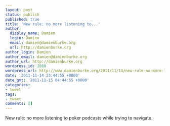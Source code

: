 ```yaml
---
layout: post
status: publish
published: true
title: 'New rule: no more listening to...'
author:
  display_name: Damien
  login: Damien
  email: damien@damienburke.org
  url: http://damienburke.org
author_login: Damien
author_email: damien@damienburke.org
author_url: http://damienburke.org
wordpress_id: 1860
wordpress_url: http://www.damienburke.org/2011/11/14/new-rule-no-more-listening-to/
date: '2011-11-14 23:44:55 +0000'
date_gmt: '2011-11-15 04:44:55 +0000'
categories:
- tweet
tags:
- tweet
comments: []
---
```

<p>New rule: no more listening to poker podcasts while trying to navigate.</p>
